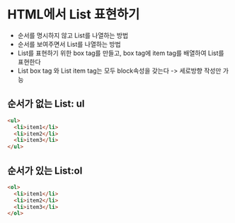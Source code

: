# HTML에서 List 표현하기

- 순서를 명시하지 않고 List를 나열하는 방법
- 순서를 보여주면서 List를 나열하는 방법
- List를 표현하기 위한 box tag를 만들고, box tag에 item tag를 배열하여 List를 표현한다
- List box tag 와 List item tag는 모두 block속성을 갖는다 -> 세로방향 작성만 가능

## 순서가 없는 List: ul

```html
<ul>
  <li>item1</li>
  <li>item2</li>
  <li>item3</li>
</ul>
```

## 순서가 있는 List:ol

```html
<ol>
  <li>item1</li>
  <li>item2</li>
  <li>item3</li>
</ol>
```
